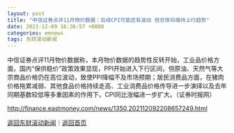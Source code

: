 ```yaml
---
layout: post
title: "中信证券点评11月物价数据：后续CPI可能还有波动 但总体将维持上行趋势"
date: 2021-12-09 16:36:57 +0800
categories: emnews
tags: 东财滚动新闻
---
```


中信证券点评11月物价数据称，本月物价数据的趋势性反转开始，工业品价格方面，国内“保供稳价”政策效果显现，PPI开始进入下行区间，但原油、天然气等大宗商品价格仍在高位波动，致使PPI降幅不及市场预期；居民消费品方面，在猪肉价格拖累减弱、其他食品价格持续走高、工业消费品价格传导进一步演绎以及去年同期基数较低等多重因素的作用下，CPI同比涨幅进一步扩大。（证券时报网）

<http://finance.eastmoney.com/news/1350,202112092208657249.html>

[返回东财滚动新闻](//finews.withounder.com/emnews/)｜[返回首页](//finews.withounder.com/)